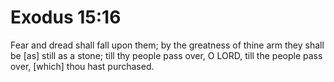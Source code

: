 # Exodus 15:16

Fear and dread shall fall upon them; by the greatness of thine arm they shall be [as] still as a stone; till thy people pass over, O LORD, till the people pass over, [which] thou hast purchased.